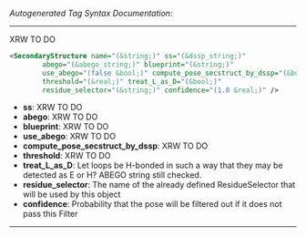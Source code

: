 <!-- THIS IS AN AUTOGENERATED FILE: Don't edit it directly, instead change the schema definition in the code itself. -->

_Autogenerated Tag Syntax Documentation:_

---
XRW TO DO

```xml
<SecondaryStructure name="(&string;)" ss="(&dssp_string;)"
        abego="(&abego_string;)" blueprint="(&string;)"
        use_abego="(false &bool;)" compute_pose_secstruct_by_dssp="(&bool;)"
        threshold="(&real;)" treat_L_as_D="(&bool;)"
        residue_selector="(&string;)" confidence="(1.0 &real;)" />
```

-   **ss**: XRW TO DO
-   **abego**: XRW TO DO
-   **blueprint**: XRW TO DO
-   **use_abego**: XRW TO DO
-   **compute_pose_secstruct_by_dssp**: XRW TO DO
-   **threshold**: XRW TO DO
-   **treat_L_as_D**: Let loops be H-bonded in such a way that they may be detected as E or H? ABEGO string still checked.
-   **residue_selector**: The name of the already defined ResidueSelector that will be used by this object
-   **confidence**: Probability that the pose will be filtered out if it does not pass this Filter

---
